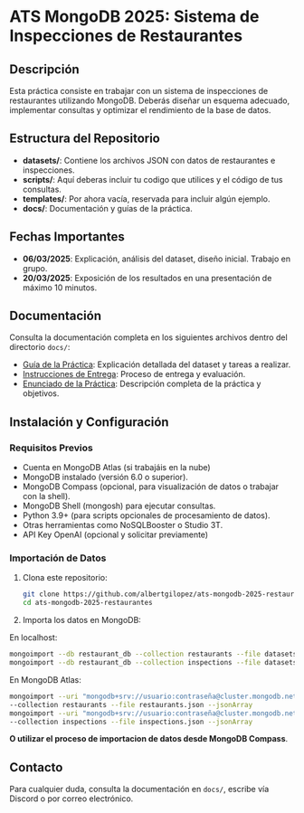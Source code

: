 # ATS MongoDB 2025: Sistema de Inspecciones de Restaurantes

## Descripción

Esta práctica consiste en trabajar con un sistema de inspecciones de restaurantes utilizando MongoDB. Deberás diseñar un esquema adecuado, implementar consultas y optimizar el rendimiento de la base de datos.

## Estructura del Repositorio

- **datasets/**: Contiene los archivos JSON con datos de restaurantes e inspecciones.
- **scripts/**: Aquí deberas incluir tu codigo que utilices y el código de tus consultas.
- **templates/**: Por ahora vacía, reservada para incluir algún ejemplo.
- **docs/**: Documentación y guías de la práctica.

## Fechas Importantes

- **06/03/2025**: Explicación, análisis del dataset, diseño inicial. Trabajo en grupo.
- **20/03/2025**: Exposición de los resultados en una presentación de máximo 10 minutos.

## Documentación

Consulta la documentación completa en los siguientes archivos dentro del directorio `docs/`:

- [Guía de la Práctica](docs/GUIA_PRACTICA.md): Explicación detallada del dataset y tareas a realizar.
- [Instrucciones de Entrega](docs/INSTRUCCIONES_ENTREGA.md): Proceso de entrega y evaluación.
- [Enunciado de la Práctica](docs/ENUNCIADO.md): Descripción completa de la práctica y objetivos.

## Instalación y Configuración

### Requisitos Previos

- Cuenta en MongoDB Atlas (si trabajáis en la nube)
- MongoDB instalado (versión 6.0 o superior).
- MongoDB Compass (opcional, para visualización de datos o trabajar con la shell).
- MongoDB Shell (mongosh) para ejecutar consultas.
- Python 3.9+ (para scripts opcionales de procesamiento de datos).
- Otras herramientas como NoSQLBooster o Studio 3T.
- API Key OpenAI (opcional y solicitar previamente)

### Importación de Datos

1. Clona este repositorio:
   ```bash
   git clone https://github.com/albertgilopez/ats-mongodb-2025-restaurantes.git
   cd ats-mongodb-2025-restaurantes
   ```
2. Importa los datos en MongoDB:

En localhost:

```bash
mongoimport --db restaurant_db --collection restaurants --file datasets/restaurants.json --jsonArray
mongoimport --db restaurant_db --collection inspections --file datasets/inspections.json --jsonArray
```

En MongoDB Atlas:

```bash
mongoimport --uri "mongodb+srv://usuario:contraseña@cluster.mongodb.net/restaurant_db" \
--collection restaurants --file restaurants.json --jsonArray
mongoimport --uri "mongodb+srv://usuario:contraseña@cluster.mongodb.net/restaurant_db" \
--collection inspections --file inspections.json --jsonArray
```

**O utilizar el proceso de importacion de datos desde MongoDB Compass**.

## Contacto

Para cualquier duda, consulta la documentación en `docs/`, escribe vía Discord o por correo electrónico.

